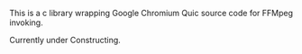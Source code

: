 This is a c library wrapping Google Chromium Quic source code for FFMpeg invoking.

Currently under Constructing.

